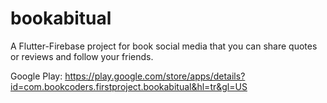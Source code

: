 # bookabitual

A Flutter-Firebase project for book social media that you can share quotes or reviews and follow your friends.

Google Play: https://play.google.com/store/apps/details?id=com.bookcoders.firstproject.bookabitual&hl=tr&gl=US
